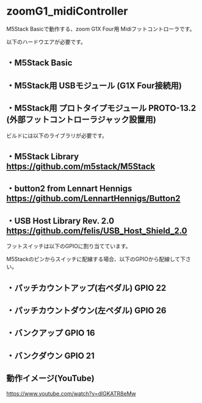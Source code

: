 # zoomG1_midiController
M5Stack Basicで動作する、zoom G1X Four用 Midiフットコントローラです。

以下のハードウエアが必要です。

## ・M5Stack Basic

## ・M5Stack用 USBモジュール (G1X Four接続用)

## ・M5Stack用 プロトタイプモジュール PROTO-13.2 (外部フットコントローラジャック設置用)

ビルドには以下のライブラリが必要です。

## ・M5Stack Library　https://github.com/m5stack/M5Stack

## ・button2 from Lennart Hennigs https://github.com/LennartHennigs/Button2

## ・USB Host Library Rev. 2.0 https://github.com/felis/USB_Host_Shield_2.0



フットスイッチは以下のGPIOに割り当てています。

M5Stackのピンからスイッチに配線する場合、以下のGPIOから配線して下さい。

## ・パッチカウントアップ(右ペダル)       GPIO 22

## ・パッチカウントダウン(左ペダル)       GPIO 26

## ・バンクアップ                         GPIO 16

## ・バンクダウン                         GPIO 21



## 動作イメージ(YouTube)
https://www.youtube.com/watch?v=dlGKATR8eMw

